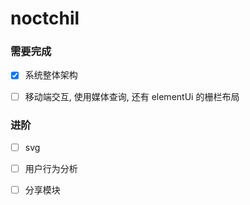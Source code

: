 # noctchil

### 需要完成

- [x] 系统整体架构

- [ ] 移动端交互, 使用媒体查询, 还有 elementUi 的栅栏布局

### 进阶

- [ ] svg

- [ ] 用户行为分析

- [ ] 分享模块
